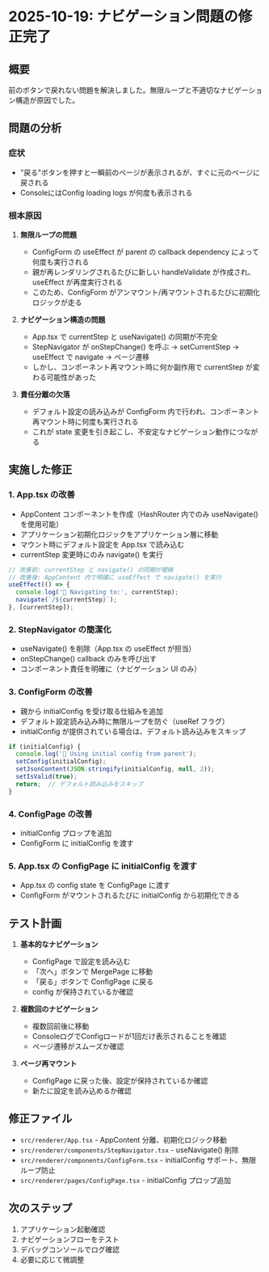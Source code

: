 # 2025-10-19: ナビゲーション問題の修正完了

## 概要

前のボタンで戻れない問題を解決しました。無限ループと不適切なナビゲーション構造が原因でした。

## 問題の分析

### 症状
- "戻る"ボタンを押すと一瞬前のページが表示されるが、すぐに元のページに戻される
- ConsoleにはConfig loading logs が何度も表示される

### 根本原因

1. **無限ループの問題**
   - ConfigForm の useEffect が parent の callback dependency によって何度も実行される
   - 親が再レンダリングされるたびに新しい handleValidate が作成され、useEffect が再度実行される
   - このため、ConfigForm がアンマウント/再マウントされるたびに初期化ロジックが走る

2. **ナビゲーション構造の問題**
   - App.tsx で currentStep と useNavigate() の同期が不完全
   - StepNavigator が onStepChange() を呼ぶ → setCurrentStep → useEffect で navigate → ページ遷移
   - しかし、コンポーネント再マウント時に何か副作用で currentStep が変わる可能性があった

3. **責任分離の欠落**
   - デフォルト設定の読み込みが ConfigForm 内で行われ、コンポーネント再マウント時に何度も実行される
   - これが state 変更を引き起こし、不安定なナビゲーション動作につながる

## 実施した修正

### 1. App.tsx の改善
- AppContent コンポーネントを作成（HashRouter 内でのみ useNavigate() を使用可能）
- アプリケーション初期化ロジックをアプリケーション層に移動
- マウント時にデフォルト設定を App.tsx で読み込む
- currentStep 変更時にのみ navigate() を実行

```typescript
// 改善前: currentStep と navigate() の同期が曖昧
// 改善後: AppContent 内で明確に useEffect で navigate() を実行
useEffect(() => {
  console.log('🔄 Navigating to:', currentStep);
  navigate(`/${currentStep}`);
}, [currentStep]);
```

### 2. StepNavigator の簡潔化
- useNavigate() を削除（App.tsx の useEffect が担当）
- onStepChange() callback のみを呼び出す
- コンポーネント責任を明確に（ナビゲーション UI のみ）

### 3. ConfigForm の改善
- 親から initialConfig を受け取る仕組みを追加
- デフォルト設定読み込み時に無限ループを防ぐ（useRef フラグ）
- initialConfig が提供されている場合は、デフォルト読み込みをスキップ

```typescript
if (initialConfig) {
  console.log('📝 Using initial config from parent');
  setConfig(initialConfig);
  setJsonContent(JSON.stringify(initialConfig, null, 2));
  setIsValid(true);
  return;  // デフォルト読み込みをスキップ
}
```

### 4. ConfigPage の改善
- initialConfig プロップを追加
- ConfigForm に initialConfig を渡す

### 5. App.tsx の ConfigPage に initialConfig を渡す
- App.tsx の config state を ConfigPage に渡す
- ConfigForm がマウントされるたびに initialConfig から初期化できる

## テスト計画

1. **基本的なナビゲーション**
   - ConfigPage で設定を読み込む
   - 「次へ」ボタンで MergePage に移動
   - 「戻る」ボタンで ConfigPage に戻る
   - config が保持されているか確認

2. **複数回のナビゲーション**
   - 複数回前後に移動
   - ConsoleログでConfigロードが1回だけ表示されることを確認
   - ページ遷移がスムーズか確認

3. **ページ再マウント**
   - ConfigPage に戻った後、設定が保持されているか確認
   - 新たに設定を読み込めるか確認

## 修正ファイル

- `src/renderer/App.tsx` - AppContent 分離、初期化ロジック移動
- `src/renderer/components/StepNavigator.tsx` - useNavigate() 削除
- `src/renderer/components/ConfigForm.tsx` - initialConfig サポート、無限ループ防止
- `src/renderer/pages/ConfigPage.tsx` - initialConfig プロップ追加

## 次のステップ

1. アプリケーション起動確認
2. ナビゲーションフローをテスト
3. デバッグコンソールでログ確認
4. 必要に応じて微調整
